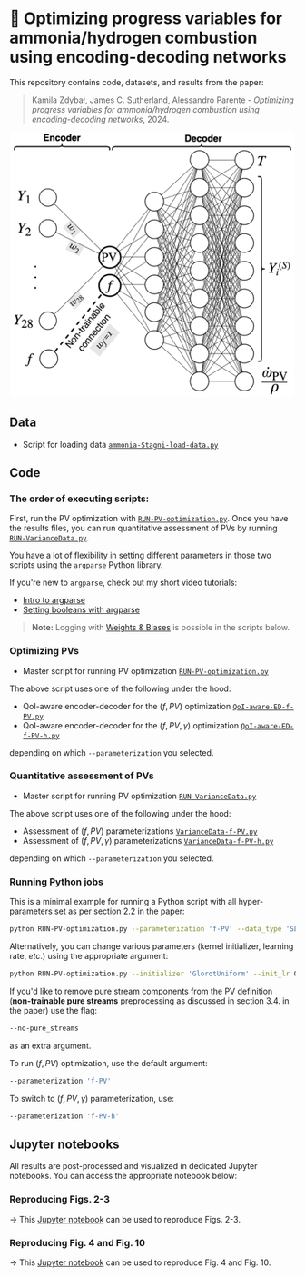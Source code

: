 # 📄 Optimizing progress variables for ammonia/hydrogen combustion using encoding-decoding networks

This repository contains code, datasets, and results from the paper:

> Kamila Zdybał, James C. Sutherland, Alessandro Parente - *Optimizing progress variables for ammonia/hydrogen combustion using encoding-decoding networks*, 2024.

<p align="center">
  <img src="https://github.com/kamilazdybal/pv-optimization/raw/main/figures/ED-for-PV-optimization.png" width="500">
</p>

## Data

- Script for loading data [`ammonia-Stagni-load-data.py`](code/ammonia-Stagni-load-data.py)

## Code

### The order of executing scripts:

First, run the PV optimization with [`RUN-PV-optimization.py`](code/RUN-PV-optimization.py). Once you have the results files, you can
run quantitative assessment of PVs by running [`RUN-VarianceData.py`](code/RUN-VarianceData.py).

You have a lot of flexibility in setting different parameters in those two scripts using the `argparse` Python library.

If you're new to `argparse`, check out my short video tutorials:

- [Intro to argparse](https://youtu.be/ONCv_ql2xpE)
- [Setting booleans with argparse](https://youtu.be/8gfFteE6jz0)

> **Note:** Logging with [Weights & Biases](https://wandb.ai/site) is possible in the scripts below.

### Optimizing PVs

- Master script for running PV optimization [`RUN-PV-optimization.py`](code/RUN-PV-optimization.py)

The above script uses one of the following under the hood:

- QoI-aware encoder-decoder for the $(f, PV)$ optimization [`QoI-aware-ED-f-PV.py`](code/QoI-aware-ED-f-PV.py)
- QoI-aware encoder-decoder for the $(f, PV, \gamma)$ optimization [`QoI-aware-ED-f-PV-h.py`](code/QoI-aware-ED-f-PV-h.py)

depending on which `--parameterization` you selected.

### Quantitative assessment of PVs

- Master script for running PV optimization [`RUN-VarianceData.py`](code/RUN-VarianceData.py)

The above script uses one of the following under the hood:

- Assessment of $(f, PV)$ parameterizations [`VarianceData-f-PV.py`](code/VarianceData-f-PV.py)
- Assessment of $(f, PV, \gamma)$ parameterizations [`VarianceData-f-PV-h.py`](code/VarianceData-f-PV-h.py)

depending on which `--parameterization` you selected.

### Running Python jobs

This is a minimal example for running a Python script with all hyper-parameters set as per section 2.2 in the paper:

```bash
python RUN-PV-optimization.py --parameterization 'f-PV' --data_type 'SLF' --data_tag 'NH3-H2-air-25perc' --random_seeds_tuple 0 20 --target_variables_indices 0 1 3 5 6 9
```

Alternatively, you can change various parameters (kernel initializer, learning rate, *etc*.) using the appropriate argument:

```bash
python RUN-PV-optimization.py --initializer 'GlorotUniform' --init_lr 0.001 --parameterization 'f-PV' --data_type 'SLF' --data_tag 'NH3-H2-air-25perc' --random_seeds_tuple 0 20 --target_variables_indices 0 1 3 5 6 9
```

If you'd like to remove pure stream components from the PV definition (**non-trainable pure streams** preprocessing as discussed in section 3.4. in the paper) use the flag:

```bash
--no-pure_streams
```

as an extra argument.

To run $(f, PV)$ optimization, use the default argument:

```bash
--parameterization 'f-PV'
```

To switch to $(f, PV, \gamma)$ parameterization, use:

```bash
--parameterization 'f-PV-h'
```

## Jupyter notebooks

All results are post-processed and visualized in dedicated Jupyter notebooks. You can access the appropriate notebook below:

### Reproducing Figs. 2-3

→ This [Jupyter notebook](jupyter-notebooks/Figure-02-03-Quantitative-assessment-of-the-optimized-PVs.ipynb) can be used to reproduce Figs. 2-3.

### Reproducing Fig. 4 and Fig. 10

→ This [Jupyter notebook](jupyter-notebooks/Figure-04-Physical-insight-into-the-optimized-PVs.ipynb) can be used to reproduce Fig. 4 and Fig. 10.

